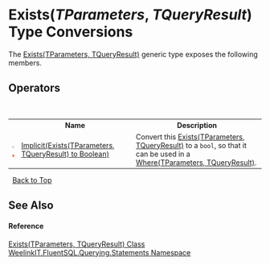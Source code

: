 # Exists(*TParameters*, *TQueryResult*) Type Conversions
 

The <a href="b9177aa8-3588-7963-4c93-801bc5b9bb7b">Exists(TParameters, TQueryResult)</a> generic type exposes the following members.


## Operators
&nbsp;<table><tr><th></th><th>Name</th><th>Description</th></tr><tr><td>![Public operator](media/puboperator.gif "Public operator")![Static member](media/static.gif "Static member")</td><td><a href="bba5a94d-cd8c-0c18-508c-688a381b890d">Implicit(Exists(TParameters, TQueryResult) to Boolean)</a></td><td>
Convert this <a href="b9177aa8-3588-7963-4c93-801bc5b9bb7b">Exists(TParameters, TQueryResult)</a> to a `bool`, so that it can be used in a <a href="36a7454c-4550-b129-5cbf-e5e695cc1bb7">Where(TParameters, TQueryResult)</a>.</td></tr></table>&nbsp;
<a href="#exists(*tparameters*,-*tqueryresult*)-type-conversions">Back to Top</a>

## See Also


#### Reference
<a href="b9177aa8-3588-7963-4c93-801bc5b9bb7b">Exists(TParameters, TQueryResult) Class</a><br /><a href="b0392358-8a14-f4ef-0b6f-e6856848b769">WeelinkIT.FluentSQL.Querying.Statements Namespace</a><br />